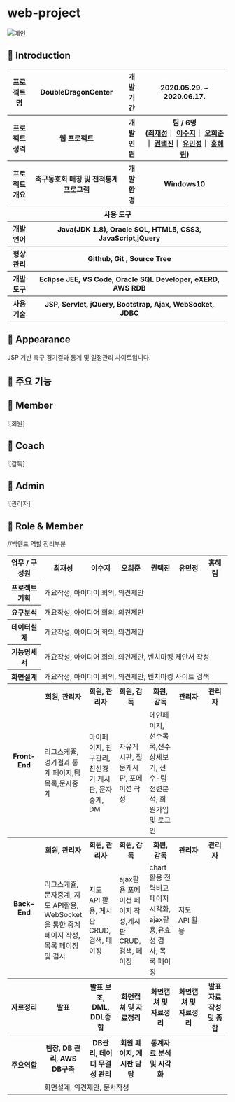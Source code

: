 # web-project

![메인](https://user-images.githubusercontent.com/66715897/92341156-cc18ff00-f0f7-11ea-9225-d8bda326c1c9.png)

## 👋 Introduction

<table>
    <tr>
        <th>프로젝트 명</th>
        <th>DoubleDragonCenter</th>
        <th>개발기간</th>
        <th>2020.05.29. ~ 2020.06.17.</th>
    </tr>
    <tr>
        <th>프로젝트 성격</th>
        <th>웹 프로젝트</th>
        <th>개발인원</th>
        <th>팀 / 6명<br>
          (<a href="https://github.com/a45hvn">최재성</a>｜
          <a href="https://github.com/suji-l">이수지</a>｜
          <a href="https://github.com/12345hejun">오희준</a>｜
          <a href="https://github.com/ktj4732">권택진</a>｜
          <a href="https://github.com/lisamj-persimmon">유민정</a>｜
          <a href="https://github.com/honghonghyerim">홍혜림</a>)
      </th>
    </tr>
    <tr>
        <th>프로젝트 개요</th>
        <th>축구동호회 매칭 및 전적통계 프로그램</th>
        <th>개발환경</th>
        <th>Windows10</th>
    </tr>
    <tr>
        <th colspan="5" text-align="center">사용 도구</th>
    </tr>  
    <tr>
        <th>개발언어</th>
        <th colspan="3">Java(JDK 1.8), Oracle SQL, HTML5, CSS3, JavaScript,jQuery </th>
    </tr>
    <tr>
        <th>형상관리</th>
        <th colspan="3">Github, Git , Source Tree</th>
    </tr>
    <tr>
        <th>개발도구</th>
        <th colspan="3">Eclipse JEE, VS Code, Oracle SQL Developer, eXERD, AWS RDB</th>
    </tr>
    <tr>
        <th>사용기술</th>
        <th colspan="3">JSP, Servlet, jQuery, Bootstrap, Ajax, WebSocket, JDBC </th>
    </tr>
</table>

## 📼 Appearance

JSP 기반 축구 경기결과 통계 및 일정관리 사이트입니다.

 ## 👋 주요 기능

 ## 👋 Member
 ![회원]
 ## 👋 Coach
 ![감독]
 ## 👋 Admin
![관리자]

## 📑 Role & Member


<table>
    <tr>
        <th width="16%">업무 / 구성원</th>
        <th width="14%">최재성</th>
      <th width="14%">이수지</th>
      <th width="14%">오희준</th>
      <th width="14%">권택진</th>
      <th width="14%">유민정</th>
      <th width="14%">홍혜림</th>         
    </tr>
    <tr>
        <th>프로젝트 기획</th>
        <td colspan="6">개요작성, 아이디어 회의, 의견제안</td>
    </tr>
    <tr>
        <th>요구분석</th>
        <td colspan="6">개요작성, 아이디어 회의, 의견제안</td>
    </tr>
    <tr>
        <th>데이터설계</th>
        <td colspan="6">개요작성, 아이디어 회의, 의견제안</td>
    </tr>
    <tr>
        <th>기능명세서</th>
        <td colspan="6">개요작성, 아이디어 회의, 의견제안, 벤치마킹 제안서 작성</td>
    </tr>
    <tr>
        <th>화면설계</th>
        <td colspan="6">개요작성, 아이디어 회의, 의견제안, 벤치마킹 사이트 검색</td>
    </tr>
    <tr>
        <th rowspan="2">Front-End</th>
        <th>회원, 관리자</th>
        <th>회원, 관리자</th>
        <th>회원, 감독<br>
        <th>회원, 감독</th>
        <th>관리자</th>
        <th>관리자</th>
    </tr>
    <tr>
        <td>리그스케쥴,경가결과 통계 페이지,팀목록,문자중계</td>
        <td>마이페이지, 친구관리, 친선경기 게시판, 문자중계, DM </td>
        <td>자유게시판, 질문게시판, 포메이션 작성</td>
        <td>메인페이지, 선수목록,선수 상세보기, 선수-팀 전련분석, 회원가입 및 로그인</td>
        <td></td>
        <td></td>
    </tr>
    <tr>
        <th rowspan="2">Back-End</th>
        <th>회원, 관리자</th>
        <th>회원, 관리자</th>
        <th>회원, 감독<br>
        <th>회원, 감독</th>
        <th>관리자</th>
        <th>관리자</th>
    </tr>
    <tr>//백엔드 역할 정리부분
        <td>리그스케쥴,문자중계, 지도 API활용, WebSocket을 통한 중계페이지 작성, 목록 페이징 및 검사</td>
        <td>지도 API 활용, 게시판 CRUD,검색, 페이징</td>
        <td>ajax활용 포메이션 페이지 작성,게시판 CRUD, 검색, 페이징</td>
        <td>chart활용 전력비교 페이지 시각화, ajax활용,유효성 검사, 목록 페이징</td>
        <td>지도 API 활용</td>
        <td></td>
    </tr>
    <tr>
        <th>자료정리</th>
        <th>발표</th>
        <th>발표 보조, DML, DDL종합</th>
        <th>화면캡쳐 및 자료정리</th>
        <th>화면캡쳐 및 자료정리</th>
        <th>화면캡쳐 및 자료정리</th>
        <th>발표자료 작성 및 종합</th>
    </tr>
    <tr>
        <th rowspan="2">주요역할</th>
        <th>팀장, DB 관리, AWS DB구축</th>
        <th>DB관리, 데이터 무결성 관리</th>
        <th>회원 페이지, 게시판 담당</th>
        <th>통계자료 분석 및 시각화</th>
        <th></th>
        <th></th>
    </tr>
    <tr>
        <td colspan="6">화면설계, 의견제안, 문서작성</td>
    </tr>
</table>


